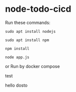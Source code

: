 # node-todo-cicd

Run these commands:


`sudo apt install nodejs`


`sudo apt install npm`


`npm install`

`node app.js`

or Run by docker compose

test

hello dosto
